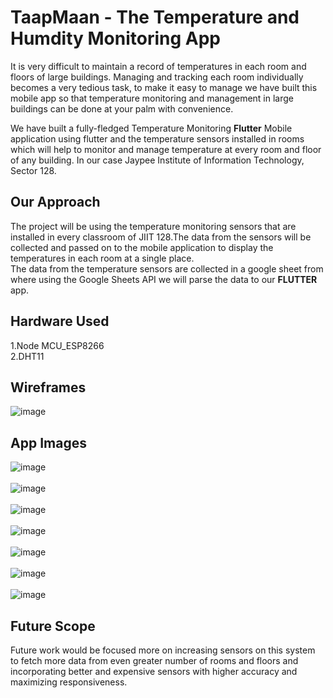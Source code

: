 # TaapMaan - The Temperature and Humdity Monitoring App

It is very difficult to maintain a record of temperatures in each room and floors of large buildings. Managing and tracking each room individually becomes a very tedious task, to make it easy to manage we have built this mobile app so that temperature monitoring and management in large buildings can be done at your palm with convenience.<br>

We have built a fully-fledged Temperature Monitoring **Flutter** Mobile application using flutter and the temperature sensors installed in rooms which will help to monitor and manage temperature at every room and floor of any building. In our case Jaypee Institute of Information Technology, Sector 128.
<br>


## Our Approach

The project will be using the temperature monitoring sensors that are installed in every classroom of JIIT 128.The data from the sensors will be collected and passed on to the mobile application to display the temperatures in each room at a single place.<br>
The data from the temperature sensors are collected in a google sheet from where using the Google Sheets API we will parse the data to our **FLUTTER** app.

## Hardware Used
 1.Node MCU_ESP8266<br>
 2.DHT11
 
## Wireframes
![image](https://user-images.githubusercontent.com/71933640/210734955-012fb45a-5cba-4473-801c-000abac1962c.png)

## App Images
![image](https://user-images.githubusercontent.com/71933640/210735068-3ad6dee1-76f3-484f-a1e6-37faea143ef1.png)<br>
<br>
![image](https://user-images.githubusercontent.com/71933640/210735086-4c8cccad-b00d-4aa4-a7a1-b243ab846bce.png)<br>
<br>
![image](https://user-images.githubusercontent.com/71933640/210735114-f86b84b6-f5cf-4fe7-84bf-9a0cc1022ebb.png)<br>
<br>
![image](https://user-images.githubusercontent.com/71933640/210735132-818e0c32-02c9-4b64-aae9-5318515b391a.png)<br>
<br>
![image](https://user-images.githubusercontent.com/71933640/210735145-9ef1ba8c-c429-439d-baf0-1da613288d4b.png)<br>
<br>
![image](https://user-images.githubusercontent.com/71933640/210735177-a62f5e0d-af96-4118-a49e-92c42b8e2755.png)<br>
<br>
![image](https://user-images.githubusercontent.com/71933640/210735193-93356101-5249-43d3-8f9d-6f929bc41c02.png)<br>


## Future Scope
Future work would be focused more on increasing sensors on this system to fetch more data from even greater number of rooms and floors and incorporating better and expensive sensors with higher accuracy and maximizing responsiveness.







